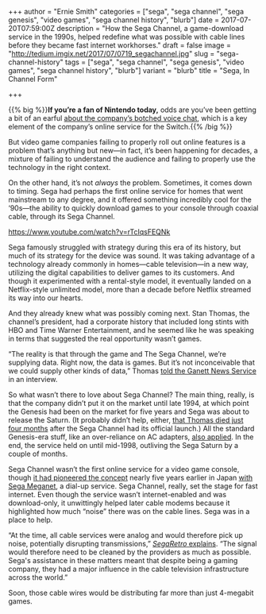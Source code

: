 +++
author = "Ernie Smith"
categories = ["sega", "sega channel", "sega genesis", "video games", "sega channel history", "blurb"]
date = 2017-07-20T07:59:00Z
description = "How the Sega Channel, a game-download service in the 1990s, helped redefine what was possible with cable lines before they became fast internet workhorses."
draft = false
image = "http://tedium.imgix.net/2017/07/0719_segachannel.jpg"
slug = "sega-channel-history"
tags = ["sega", "sega channel", "sega genesis", "video games", "sega channel history", "blurb"]
variant = "blurb"
title = "Sega, In Channel Form"

+++

{{% big %}}**If you’re a fan of Nintendo today,** odds are you’ve been getting a bit of an earful [about the company’s botched voice chat](https://www.polygon.com/2017/7/19/15998616/nintendo-switch-online-apps-voice-chat-is-already-turning-people-off), which is a key element of the company’s online service for the Switch.{{% /big %}}

But video game companies failing to properly roll out online features is a problem that’s anything but new—in fact, it’s been happening for decades, a mixture of failing to understand the audience and failing to properly use the technology in the right context.

On the other hand, it’s not *always* the problem. Sometimes, it comes down to timing. Sega had perhaps the first online service for homes that went mainstream to any degree, and it offered something incredibly cool for the ‘90s—the ability to quickly download games to your console through coaxial cable, through its Sega Channel.

https://www.youtube.com/watch?v=rTcIqsFEQNk

Sega famously struggled with strategy during this era of its history, but much of its strategy for the device was sound. It was taking advantage of a technology already commonly in homes—cable television—in a new way, utilizing the digital capabilities to deliver games to its customers. And though it experimented with a rental-style model, it eventually landed on a Netflix-style unlimited model, more than a decade before Netflix streamed its way into our hearts.

And they already knew what was possibly coming next. Stan Thomas, the channel’s president, had a corporate history that included long stints with HBO and Time Warner Entertainment, and he seemed like he was speaking in terms that suggested the real opportunity wasn’t games.

“The reality is that through the game and The Sega Channel, we’re supplying data. Right now, the data is games. But it’s not inconceivable that we could supply other kinds of data,” Thomas [told the Ganett News Service](https://www.newspapers.com/clip/12488730/st_cloud_times/) in an interview. 

So what wasn’t there to love about Sega Channel? The main thing, really, is that the company didn’t put it on the market until late 1994, at which point the Genesis had been on the market for five years and Sega was about to release the Saturn. (It probably didn’t help, either, [that Thomas died just four months](http://yale64.org/remembrances/thomas.htm#Obituary) after the Sega Channel had its official launch.) All the standard Genesis-era stuff, like an over-reliance on AC adapters, [also applied](http://tedium.co/2016/09/27/ac-adapters-power-outlet-purpose/). In the end, the service held on until mid-1998, outliving the Sega Saturn by a couple of months.

Sega Channel wasn’t the first online service for a video game console, though [it had pioneered the concept](http://segaretro.org/Sega_Meganet) nearly five years earlier in Japan [with Sega Meganet](http://segaretro.org/Sega_Meganet), a dial-up service. Sega Channel, really, set the stage for fast internet. Even though the service wasn’t internet-enabled and was download-only, it unwittingly helped later cable modems because it highlighted how much “noise” there was on the cable lines. Sega was in a place to help.

“At the time, all cable services were analog and would therefore pick up noise, potentially disrupting transmissions,” [*SegaRetro* explains](http://segaretro.org/Sega_Channel). “The signal would therefore need to be cleaned by the providers as much as possible. Sega's assistance in these matters meant that despite being a gaming company, they had a major influence in the cable television infrastructure across the world.”

Soon, those cable wires would be distributing far more than just 4-megabit games.